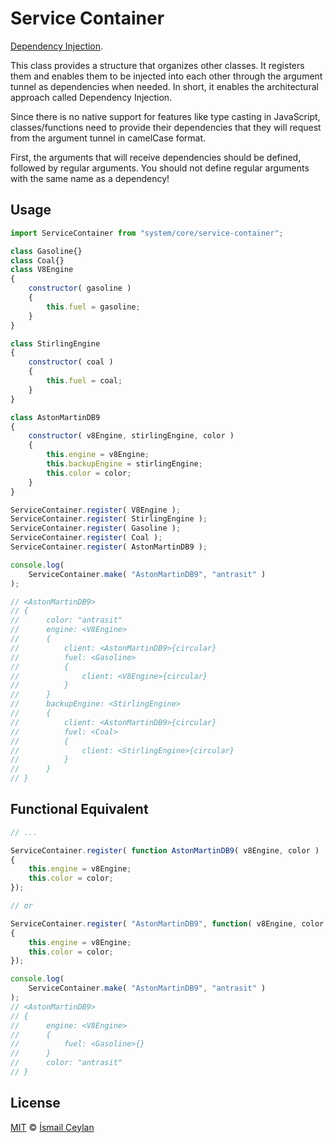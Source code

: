 # Service Container

[Dependency Injection][source].

This class provides a structure that organizes other classes. It registers them and enables them to be injected into each other through the argument tunnel as dependencies when needed. In short, it enables the architectural approach called Dependency Injection.

Since there is no native support for features like type casting in JavaScript, classes/functions need to provide their dependencies that they will request from the argument tunnel in camelCase format.

First, the arguments that will receive dependencies should be defined, followed by regular arguments. You should not define regular arguments with the same name as a dependency!

## Usage

```js
import ServiceContainer from "system/core/service-container";

class Gasoline{}
class Coal{}
class V8Engine
{
	constructor( gasoline )
	{
		this.fuel = gasoline;
	}
}

class StirlingEngine
{
	constructor( coal )
	{
		this.fuel = coal;
	}
}

class AstonMartinDB9
{
	constructor( v8Engine, stirlingEngine, color )
	{
		this.engine = v8Engine;
		this.backupEngine = stirlingEngine;
		this.color = color;
	}
}

ServiceContainer.register( V8Engine );
ServiceContainer.register( StirlingEngine );
ServiceContainer.register( Gasoline );
ServiceContainer.register( Coal );
ServiceContainer.register( AstonMartinDB9 );

console.log(
	ServiceContainer.make( "AstonMartinDB9", "antrasit" )
);

// <AstonMartinDB9>
// {
//		color: "antrasit"
// 		engine: <V8Engine>
//		{
//			client: <AstonMartinDB9>{circular}
//			fuel: <Gasoline>
//			{
//				client: <V8Engine>{circular}
//			}
//		}
//		backupEngine: <StirlingEngine>
//		{
//			client: <AstonMartinDB9>{circular}
//			fuel: <Coal>
//			{
//				client: <StirlingEngine>{circular}
//			}
//		}
// }
```

## Functional Equivalent

```js
// ...

ServiceContainer.register( function AstonMartinDB9( v8Engine, color )
{
	this.engine = v8Engine;
	this.color = color;
});

// or

ServiceContainer.register( "AstonMartinDB9", function( v8Engine, color )
{
	this.engine = v8Engine;
	this.color = color;
});

console.log(
	ServiceContainer.make( "AstonMartinDB9", "antrasit" )
);
// <AstonMartinDB9>
// {
// 		engine: <V8Engine>
//		{
//			fuel: <Gasoline>{}
//		}
//		color: "antrasit"
// }
```

## License

[MIT][license] © [İsmail Ceylan][author]

<!-- Linkler -->

[license]: license
[author]: https://github.com/ismailceylan
[source]: https://en.wikipedia.org/wiki/Dependency_injection
